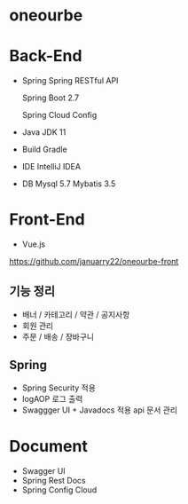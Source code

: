 # oneourbe





# Back-End 

- Spring
    Spring RESTful API 
    
    Spring Boot 2.7
    
    Spring Cloud Config
- Java
  JDK 11 
  
- Build
  Gradle

- IDE 
  IntelliJ IDEA

- DB
  Mysql 5.7
  Mybatis 3.5

# Front-End 
  - Vue.js
  
  https://github.com/januarry22/oneourbe-front

## 기능 정리
   - 배너 / 카테고리 / 약관 / 공지사항
   - 회원 관리
   - 주문 / 배송 / 장바구니
   

## Spring
   - Spring Security 적용
   - logAOP 로그 출력
   - Swaggger UI + Javadocs 적용 api 문서 관리

# Document
   - Swagger UI
   - Spring Rest Docs
   - Spring Config Cloud
